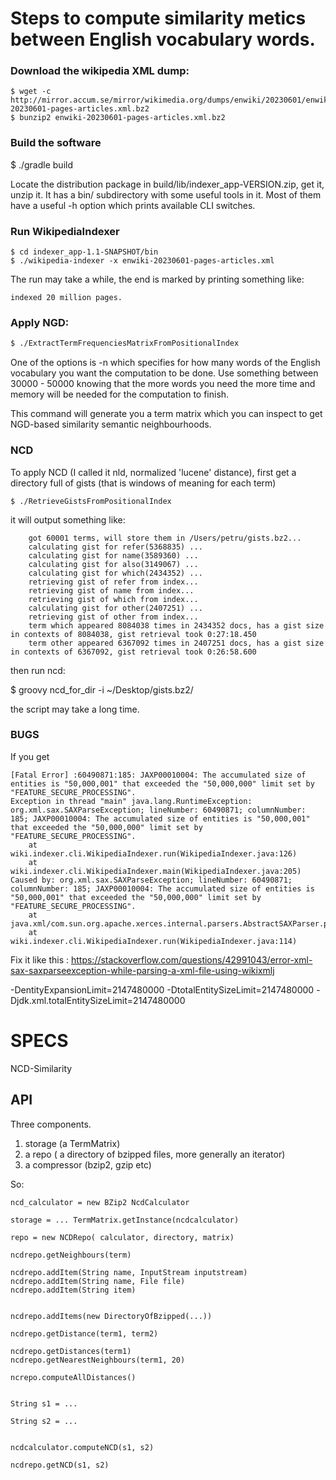 # Steps to compute similarity metics between English vocabulary words.

### Download the wikipedia XML dump:

```
$ wget -c http://mirror.accum.se/mirror/wikimedia.org/dumps/enwiki/20230601/enwiki-20230601-pages-articles.xml.bz2
$ bunzip2 enwiki-20230601-pages-articles.xml.bz2
```

### Build the software  

$ ./gradle build  

Locate the distribution package in build/lib/indexer_app-VERSION.zip, get it, unzip it. It has a bin/ 
subdirectory with some useful tools in it. Most of them have a useful -h option which prints available CLI
switches.

### Run WikipediaIndexer

```
$ cd indexer_app-1.1-SNAPSHOT/bin
$ ./wikipedia-indexer -x enwiki-20230601-pages-articles.xml
```

The run may take a while, the end is marked by printing something like: 

```indexed 20 million pages.```

### Apply NGD:

```bash
$ ./ExtractTermFrequenciesMatrixFromPositionalIndex
``` 

One of the options is -n which specifies for how many words of the English vocabulary 
you want the computation to be done. Use something between 30000 - 50000 knowing that the more 
words you need the more time and memory will be needed for the computation to finish. 

This command will generate you a term matrix which you can inspect to get NGD-based similarity 
semantic neighbourhoods.

### NCD

To apply NCD (I called it nld, normalized 'lucene' distance), first get a directory full of gists
(that is windows of meaning for each term)

```
$ ./RetrieveGistsFromPositionalIndex
```

it will output something like:

```
    got 60001 terms, will store them in /Users/petru/gists.bz2...
    calculating gist for refer(5368835) ...
    calculating gist for name(3589360) ...
    calculating gist for also(3149067) ...
    calculating gist for which(2434352) ...
    retrieving gist of refer from index...
    retrieving gist of name from index...
    retrieving gist of which from index...
    calculating gist for other(2407251) ...
    retrieving gist of other from index...
    term which appeared 8084038 times in 2434352 docs, has a gist size in contexts of 8084038, gist retrieval took 0:27:18.450
    term other appeared 6367092 times in 2407251 docs, has a gist size in contexts of 6367092, gist retrieval took 0:26:58.600
```

then run ncd:

$ groovy ncd_for_dir -i ~/Desktop/gists.bz2/

the script may take a long time.

### BUGS
If you get 

```
[Fatal Error] :60490871:185: JAXP00010004: The accumulated size of entities is "50,000,001" that exceeded the "50,000,000" limit set by "FEATURE_SECURE_PROCESSING".
Exception in thread "main" java.lang.RuntimeException: org.xml.sax.SAXParseException; lineNumber: 60490871; columnNumber: 185; JAXP00010004: The accumulated size of entities is "50,000,001" that exceeded the "50,000,000" limit set by "FEATURE_SECURE_PROCESSING".
	at wiki.indexer.cli.WikipediaIndexer.run(WikipediaIndexer.java:126)
	at wiki.indexer.cli.WikipediaIndexer.main(WikipediaIndexer.java:205)
Caused by: org.xml.sax.SAXParseException; lineNumber: 60490871; columnNumber: 185; JAXP00010004: The accumulated size of entities is "50,000,001" that exceeded the "50,000,000" limit set by "FEATURE_SECURE_PROCESSING".
	at java.xml/com.sun.org.apache.xerces.internal.parsers.AbstractSAXParser.parse(AbstractSAXParser.java:1243)
	at wiki.indexer.cli.WikipediaIndexer.run(WikipediaIndexer.java:114)
```
Fix it like this :
https://stackoverflow.com/questions/42991043/error-xml-sax-saxparseexception-while-parsing-a-xml-file-using-wikixmlj

-DentityExpansionLimit=2147480000 -DtotalEntitySizeLimit=2147480000 -Djdk.xml.totalEntitySizeLimit=2147480000


# SPECS

NCD-Similarity

## API

Three components.

1. storage (a TermMatrix)
2. a repo ( a directory of bzipped files, more generally an iterator)
3. a compressor (bzip2, gzip etc)


So:
```
ncd_calculator = new BZip2 NcdCalculator

storage = ... TermMatrix.getInstance(ncdcalculator)

repo = new NCDRepo( calculator, directory, matrix)

ncdrepo.getNeighbours(term)

ncdrepo.addItem(String name, InputStream inputstream)
ncdrepo.addItem(String name, File file)
ncdrepo.addItem(String item)


ncdrepo.addItems(new DirectoryOfBzipped(...))

ncdrepo.getDistance(term1, term2)

ncdrepo.getDistances(term1)
ncdrepo.getNearestNeighbours(term1, 20)

ncrepo.computeAllDistances()


String s1 = ...

String s2 = ...


ncdcalculator.computeNCD(s1, s2)

ncdrepo.getNCD(s1, s2)
```